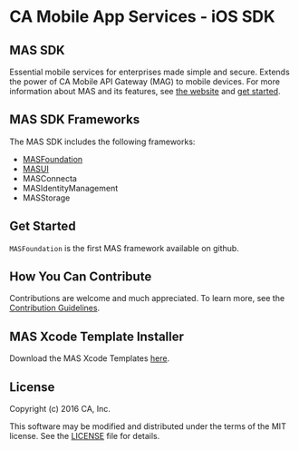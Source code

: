 # CA Mobile App Services - iOS SDK

## MAS SDK
Essential mobile services for enterprises made simple and secure. Extends the power of CA Mobile API Gateway (MAG) to mobile devices.
For more information about MAS and its features, see [the website][mas.ca.com] and [get started][get-started].

## MAS SDK Frameworks

The MAS SDK includes the following frameworks:

- [MASFoundation][MASFoundation]
- [MASUI][MASUI]
- MASConnecta
- MASIdentityManagement
- MASStorage


## Get Started

`MASFoundation` is the first MAS framework available on github.


## How You Can Contribute

Contributions are welcome and much appreciated. To learn more, see the [Contribution Guidelines][contributing].


## MAS Xcode Template Installer

Download the MAS Xcode Templates [here][templates].

## License

Copyright (c) 2016 CA, Inc.

This software may be modified and distributed under the terms
of the MIT license. See the [LICENSE][license-link] file for details.


 [mas.ca.com]: http://mas.ca.com/
 [get-started]: http://mas.ca.com/get-started
 [docs]: http://mas.ca.com/docs/
 [blog]: http://mas.ca.com/blog/

 [MASFoundation]: https://github.com/CAAPIM/iOS-MASFoundation
 [MASUI]: https://github.com/CAAPIM/iOS-MAS-UI
 [releases]: https://github.com/CAAPIM/iOS-MASFoundation/releases
 [contributing]: /CONTRIBUTING.md
 [license-link]: /LICENSE
 [templates]: https://github.com/CAAPIM/iOS-MAS-SDK/blob/develop/TemplateInstaller/MobileSDK.dmg?raw=true

